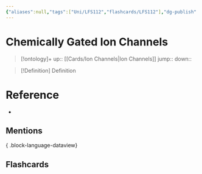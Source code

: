 ```yaml
---
{"aliases":null,"tags":["Uni/LFS112","flashcards/LFS112"],"dg-publish":true,"permalink":"/cards/chemically-gated-ion-channels/","dgPassFrontmatter":true}
---
```


# Chemically Gated Ion Channels

> [!ontology]+
> up:: [[Cards/Ion Channels\|Ion Channels]]
> jump:: 
> down:: 

> [!Definition] Definition
> 

# Reference
- 

## Mentions

{ .block-language-dataview}

## Flashcards
